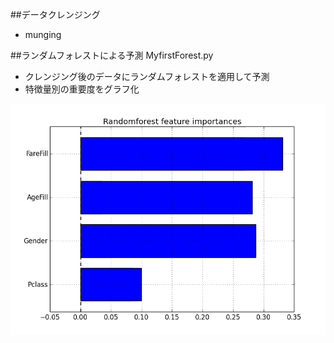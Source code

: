 ##データクレンジング
- munging  

##ランダムフォレストによる予測
MyfirstForest.py
- クレンジング後のデータにランダムフォレストを適用して予測
- 特徴量別の重要度をグラフ化

![alt text](forest_result/feature_importances.png)
